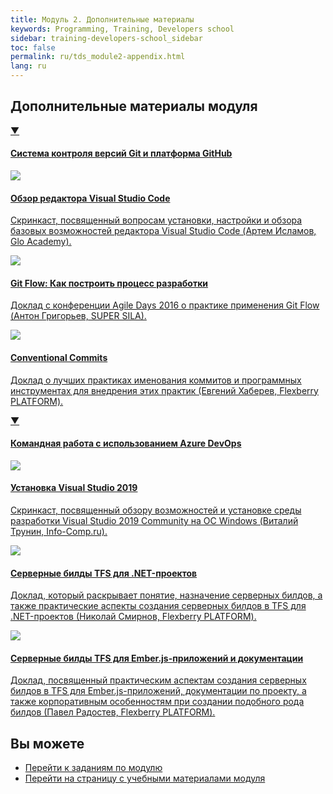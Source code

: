 ```yaml
---
title: Модуль 2. Дополнительные материалы
keywords: Programming, Training, Developers school
sidebar: training-developers-school_sidebar
toc: false
permalink: ru/tds_module2-appendix.html
lang: ru
---
```


## Дополнительные материалы модуля

<div class="panel-group">
    <div class="panel panel-default">
        <div class="panel-heading">
            <a class="pull-right spoiler-push" data-toggle="collapse" href="#collapse1">&#9660;</a>
            <h4 class="panel-title">
                <a data-toggle="collapse" href="#collapse1">
                Система контроля версий Git и платформа GitHub</a>
            </h4>
        </div>
        <div id="collapse1" class="panel-collapse collapse in">
            <div class="panel-body">
                <div class="row items">
                    <div class="col-sm-6 col-md-4 portfolio-item">
                        <a href="{{ 'https://www.youtube.com/watch?v=paA-leudslo' | relative_url }}" class="portfolio-link" target="_blank">
                            <div class="img-wrapper">
                                <img src="{{ "/images/pages/trainings/developers-school/module2/vs-code-overview.jpg" | relative_url}}" class="products-img">
                            </div>
                            <h4><span class="item-head">Обзор редактора Visual Studio Code</span></h4>
                            <p>Скринкаст, посвященный вопросам установки, настройки и обзора базовых возможностей редактора Visual Studio Code (Артем Исламов, Glo Academy).</p>
                        </a>
                    </div>
                    <div class="col-sm-6 col-md-4 portfolio-item">
                        <a href="{{ 'https://www.youtube.com/watch?v=rC6varfUhCo' | relative_url }}" class="portfolio-link" target="_blank">
                            <div class="img-wrapper">
                                <img src="{{ "/images/pages/trainings/developers-school/module2/git-flow-process.jpg" | relative_url}}" class="products-img">
                            </div>
                            <h4><span class="item-head">Git Flow: Как построить процесс разработки</span></h4>
                            <p>Доклад с конференции Agile Days 2016 о практике применения Git Flow (Антон Григорьев, SUPER SILA).</p>
                        </a>
                    </div>
                    <div class="col-sm-6 col-md-4 portfolio-item">
                        <a href="{{ 'https://youtu.be/wQAjp-lw8FI' | relative_url }}" class="portfolio-link" target="_blank">
                            <div class="img-wrapper">
                                <img src="{{ "/images/pages/trainings/developers-school/module2/conventional-commits.jpg" | relative_url}}" class="products-img">
                            </div>
                            <h4><span class="item-head">Conventional Commits</span></h4>
                            <p>Доклад о лучших практиках именования коммитов и программных инструментах для внедрения этих практик (Евгений Хаберев, Flexberry PLATFORM).</p>
                        </a>
                    </div>
                </div>
            </div>
        </div>
    </div>
</div>

<div class="panel-group">
    <div class="panel panel-default">
        <div class="panel-heading">
            <a class="pull-right spoiler-push" data-toggle="collapse" href="#collapse2">&#9660;</a>
            <h4 class="panel-title">
                <a data-toggle="collapse" href="#collapse2">
                Командная работа с использованием Azure DevOps</a>
            </h4>
        </div>
        <div id="collapse2" class="panel-collapse collapse in">
            <div class="panel-body">
                <div class="row items">
                    <div class="col-sm-6 col-md-4 portfolio-item">
                        <a href="{{ 'https://www.youtube.com/watch?v=FljfXrxgAmM' | relative_url }}" class="portfolio-link" target="_blank">
                            <div class="img-wrapper">
                                <img src="{{ "/images/pages/trainings/developers-school/module2/vs-2019-install.jpg" | relative_url}}" class="products-img">
                            </div>
                            <h4><span class="item-head">Установка Visual Studio 2019</span></h4>
                            <p>Скринкаст, посвященный обзору возможностей и установке среды разработки Visual Studio 2019 Community на ОС Windows (Виталий Трунин, Info-Comp.ru).</p>
                        </a>
                    </div>
                    <div class="col-sm-6 col-md-4 portfolio-item">
                        <a href="{{ 'https://www.youtube.com/watch?v=3p2XgNDrL6Y' | relative_url }}" class="portfolio-link" target="_blank">
                            <div class="img-wrapper">
                                <img src="{{ "/images/pages/trainings/developers-school/module2/tfs-builds-dot-net.jpg" | relative_url}}" class="products-img">
                            </div>
                            <h4><span class="item-head">Серверные билды TFS для .NET-проектов</span></h4>
                            <p>Доклад, который раскрывает понятие, назначение серверных билдов, а также практические аспекты создания серверных билдов в TFS для .NET-проектов (Николай Смирнов, Flexberry PLATFORM).</p>
                        </a>
                    </div>
                    <div class="col-sm-6 col-md-4 portfolio-item">
                        <a href="{{ 'https://www.youtube.com/watch?v=6Gpq3r9YZC8' | relative_url }}" class="portfolio-link" target="_blank">
                            <div class="img-wrapper">
                                <img src="{{ "/images/pages/trainings/developers-school/module2/tfs-builds-ember.jpg" | relative_url}}" class="products-img">
                            </div>
                            <h4><span class="item-head">Серверные билды TFS для Ember.js-приложений и документации</span></h4>
                            <p>Доклад, посвященный практическим аспектам создания серверных билдов в TFS для Ember.js-приложений, документации по проекту, а также корпоративным особенностям при создании подобного рода билдов (Павел Радостев, Flexberry PLATFORM).</p>
                        </a>
                    </div>
                </div>
            </div>
        </div>
    </div>
</div>

## Вы можете

* [Перейти к заданиям по модулю](tds_module2-tasks.html) <i class="fa fa-arrow-right" aria-hidden="true"></i>
* <i class="fa fa-arrow-left" aria-hidden="true"></i> [Перейти на страницу с учебными материалами модуля](tds_module2-learn.html)

